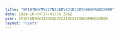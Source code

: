 ```yaml
---
title: "SP107ENYMVJ2YN23E0YZJ1DC28YX0KAFRWQ2XR0R"
date: 2024-10-04T17:41:56.306Z
user: SP107ENYMVJ2YN23E0YZJ1DC28YX0KAFRWQ2XR0R
layout: "users"
---
```

    